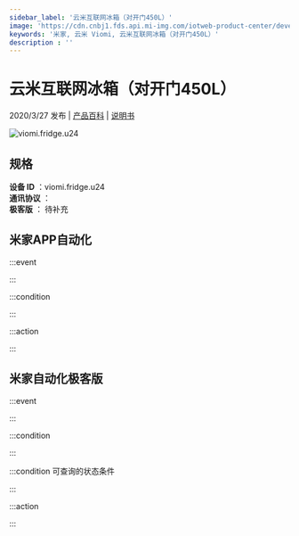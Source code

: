 ```yaml
---
sidebar_label: '云米互联网冰箱（对开门450L）'
image: 'https://cdn.cnbj1.fds.api.mi-img.com/iotweb-product-center/developer_1583996300025OBN3Ysxe.png?GalaxyAccessKeyId=AKVGLQWBOVIRQ3XLEW&Expires=9223372036854775807&Signature=uSLVF1MVUt1zuSunGZLHxc/Zza0='
keywords: '米家, 云米 Viomi, 云米互联网冰箱（对开门450L）'
description : ''
---
```

# 云米互联网冰箱（对开门450L）

2020/3/27 发布 | [产品百科](https://home.mi.com/webapp/content/baike/product/index.html?model=viomi.fridge.u24/) | [说明书](https://home.mi.com/views/introduction.html?model=viomi.fridge.u24&region=cn)

![viomi.fridge.u24](https://cdn.cnbj1.fds.api.mi-img.com/iotweb-product-center/developer_1583996300025OBN3Ysxe.png?GalaxyAccessKeyId=AKVGLQWBOVIRQ3XLEW&Expires=9223372036854775807&Signature=uSLVF1MVUt1zuSunGZLHxc/Zza0=)

## 规格  
> 
**设备 ID** ：viomi.fridge.u24  
**通讯协议** ：  
**极客版**  ： 待补充 


## 米家APP自动化  

:::event  

:::

:::condition  

:::

:::action   

:::

## 米家自动化极客版  

:::event  

:::

:::condition  

:::

:::condition 可查询的状态条件  

:::

:::action  

:::

        
